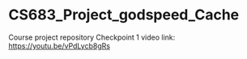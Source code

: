 # CS683_Project_godspeed_Cache
Course project repository
Checkpoint 1 video link: https://youtu.be/vPdLycb8gRs
